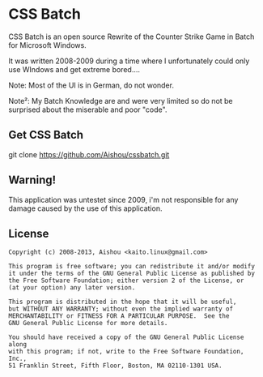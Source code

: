 CSS Batch
===============

CSS Batch is an open source Rewrite of the Counter Strike Game in Batch for Microsoft Windows.

It was written 2008-2009 during a time where I unfortunately could only use WIndows and get extreme bored....

Note: Most of the UI is in German, do not wonder.

Note²: My Batch Knowledge are and were very limited so do not be surprised about the miserable and poor "code".

Get CSS Batch
------------------------
git clone https://github.com/Aishou/cssbatch.git

Warning!
------------------------
This application was untestet since 2009, i'm not responsible for any damage caused by the use of this application.

License
------------------------
    Copyright (c) 2008-2013, Aishou <kaito.linux@gmail.com>

    This program is free software; you can redistribute it and/or modify
    it under the terms of the GNU General Public License as published by
    the Free Software Foundation; either version 2 of the License, or
    (at your option) any later version.

    This program is distributed in the hope that it will be useful,
    but WITHOUT ANY WARRANTY; without even the implied warranty of
    MERCHANTABILITY or FITNESS FOR A PARTICULAR PURPOSE.  See the
    GNU General Public License for more details.

    You should have received a copy of the GNU General Public License along
    with this program; if not, write to the Free Software Foundation, Inc.,
    51 Franklin Street, Fifth Floor, Boston, MA 02110-1301 USA.

